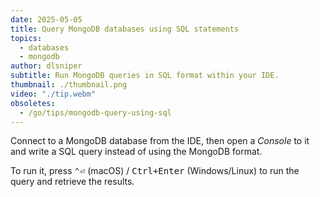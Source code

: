 ```yaml
---
date: 2025-05-05
title: Query MongoDB databases using SQL statements
topics:
  - databases
  - mongodb
author: dlsniper
subtitle: Run MongoDB queries in SQL format within your IDE.
thumbnail: ./thumbnail.png
video: "./tip.webm"
obsoletes:
  - /go/tips/mongodb-query-using-sql
---
```


Connect to a MongoDB database from the IDE, then open a _Console_ to it and write a SQL query instead of using the MongoDB format.

To run it, press <kbd>⌃⏎</kbd> (macOS) / <kbd>Ctrl+Enter</kbd> (Windows/Linux) to run the query and retrieve the results.
